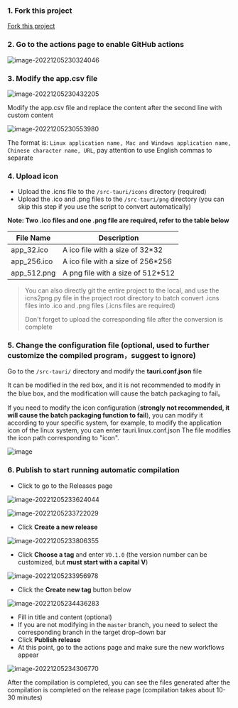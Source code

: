 ### 1. Fork this project

[Fork this project](https://github.com/tw93/Pake/fork)

### 2. Go to the actions page to enable GitHub actions

![image-20221205230324046](https://gw.alipayobjects.com/zos/k/pake/assets/image-20221205230324046.png)

### 3. Modify the app.csv file

![image-20221205230432205](https://gw.alipayobjects.com/zos/k/pake/assets/image-20221205230432205.png)

Modify the app.csv file and replace the content after the second line with custom content

![image-20221205230553980](https://gw.alipayobjects.com/zos/k/pake/assets/image-20221205230553980.png)

The format is: `Linux application name, Mac and Windows application name, Chinese character name, URL`, pay attention to use English commas to separate

### 4. Upload icon

- Upload the .icns file to the `/src-tauri/icons` directory (required)
- Upload the .ico and .png files to the `/src-tauri/png` directory (you can skip this step if you use the script to convert automatically)

**Note: Two .ico files and one .png file are required, refer to the table below**

| File Name   | Description                        |
| ----------- | ---------------------------------- |
| app_32.ico  | A ico file with a size of 32\*32   |
| app_256.ico | A ico file with a size of 256\*256 |
| app_512.png | A png file with a size of 512\*512 |

> You can also directly git the entire project to the local, and use the icns2png.py file in the project root directory to batch convert .icns files into .ico and .png files (.icns files are required)
>
> Don't forget to upload the corresponding file after the conversion is complete

### 5. Change the configuration file (optional, used to further customize the compiled program，suggest to ignore)

Go to the `/src-tauri/` directory and modify the **tauri.conf.json** file

It can be modified in the red box, and it is not recommended to modify in the blue box, and the modification will cause the batch packaging to fail。

If you need to modify the icon configuration (**strongly not recommended, it will cause the batch packaging function to fail**), you can modify it according to your specific system, for example, to modify the application icon of the linux system, you can enter tauri.linux.conf.json The file modifies the icon path corresponding to "icon".

![image](https://user-images.githubusercontent.com/28218658/210192256-972149df-ee45-48a4-9575-2b1da1237d47.png)

### 6. Publish to start running automatic compilation

- Click to go to the Releases page

![image-20221205233624044](https://gw.alipayobjects.com/zos/k/pake/assets/image-20221205233624044.png)

![image-20221205233722029](https://gw.alipayobjects.com/zos/k/pake/assets/image-20221205233722029.png)

- Click **Create a new release**

![image-20221205233806355](https://gw.alipayobjects.com/zos/k/pake/assets/image-20221205233806355.png)

- Click **Choose a tag** and enter `V0.1.0` (the version number can be customized, but **must start with a capital V**)

![image-20221205233956978](https://gw.alipayobjects.com/zos/k/pake/assets/image-20221205233956978.png)

- Click the **Create new tag** button below

![image-20221205234436283](https://gw.alipayobjects.com/zos/k/pake/assets/image-20221205234436283.png)

- Fill in title and content (optional)
- If you are not modifying in the `master` branch, you need to select the corresponding branch in the target drop-down bar
- Click **Publish release**
- At this point, go to the actions page and make sure the new workflows appear

![image-20221205234306770](https://gw.alipayobjects.com/zos/k/pake/assets/image-20221205234306770.png)

After the compilation is completed, you can see the files generated after the compilation is completed on the release page (compilation takes about 10-30 minutes)
